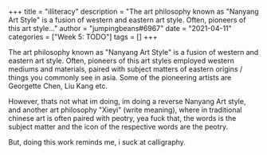 +++
title = "illiteracy"
description = "The art philosophy known as \"Nanyang Art Style\" is a fusion of western and eastern art style. Often, pioneers of this art style..."
author = "jumpingbeans#6967"
date = "2021-04-11"
categories = ["Week 5: TODO"]
tags = []
+++

The art philosophy known as "Nanyang Art Style" is a fusion of western and eastern art style. Often, pioneers of this art styles employed western mediums and materials, paired with subject matters of eastern origins / things you commonly see in asia. Some of the pioneering artists are Georgette Chen, Liu Kang etc. 

However, thats not what im doing, im doing a reverse Nanyang Art style, and another art philosophy "Xieyi" (write meaning), where in traditional chinese art is often paired with peotry, yea fuck that, the words is the subject matter and the icon of the respective words are the peotry. 

But, doing this work reminds me, i suck at calligraphy.
